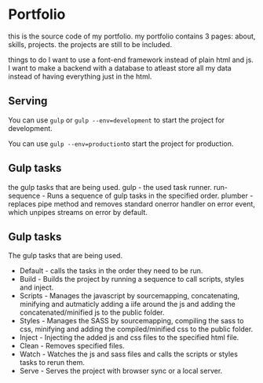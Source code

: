 # Portfolio
this is the source code of my portfolio.
my portfolio contains 3 pages: about, skills, projects.
the projects are still to be included.

things to do
I want to use a font-end framework instead of plain html and js.
I want to make a backend with a database to atleast store all my data instead of having everything just in the html.

## Serving
You can use `gulp` or `gulp --env=development` to start the project for development.

You can use `gulp --env=production`to start the project for production.

## Gulp tasks
the gulp tasks that are being used.
  gulp - the used task runner.
  run-sequence - Runs a sequence of gulp tasks in the specified order.
  plumber - replaces pipe method and removes standard onerror handler on error event, which unpipes streams on error by default.

## Gulp tasks
The gulp tasks that are being used.
 * Default - calls the tasks in the order they need to be run.
 * Build - Builds the project by running a sequence to call scripts, styles and inject.
 * Scripts - Manages the javascript by sourcemapping, concatenating, minifying and autmaticly adding a iife around the js and adding the concatenated/minified js to the public folder.
 * Styles - Manages the SASS by sourcemapping, compiling the sass to css, minifying and adding the compiled/minified css to the public folder.
 * Inject - Injecting the added js and css files to the specified html file.
 * Clean - Removes specified files.
 * Watch - Watches the js and sass files and calls the scripts or styles tasks to rerun them.
 * Serve - Serves the project with browser sync or a local server.
